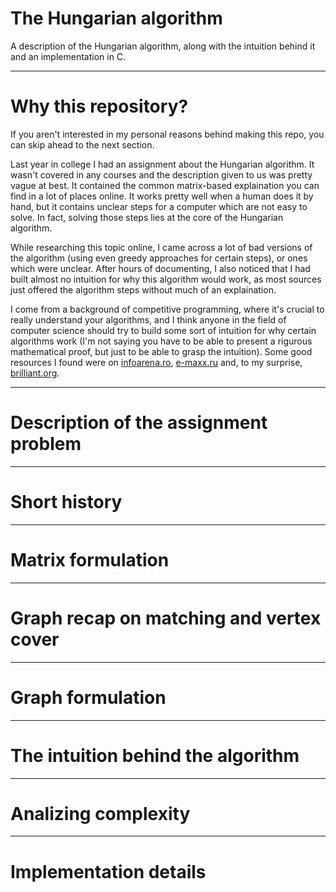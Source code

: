 # The Hungarian algorithm
A description of the Hungarian algorithm, along with the intuition behind it and an implementation in C.

---

# Why this repository?
If you aren't interested in my personal reasons behind making this repo, you can skip ahead to the next section.

Last year in college I had an assignment about the Hungarian algorithm. It wasn't covered in any courses and the description given to us was pretty vague at best. It contained the common matrix-based explaination you can find in a lot of places online. It works pretty well when a human does it by hand, but it contains unclear steps for a computer which are not easy to solve. In fact, solving those steps lies at the core of the Hungarian algorithm.

While researching this topic online, I came across a lot of bad versions of the algorithm (using even greedy approaches for certain steps), or ones which were unclear. After hours of documenting, I also noticed that I had built almost no intuition for why this algorithm would work, as most sources just offered the algorithm steps without much of an explaination.

I come from a background of competitive programming, where it's crucial to really understand your algorithms, and I think anyone in the field of computer science should try to build some sort of intuition for why certain algorithms work (I'm not saying you have to be able to present a rigurous mathematical proof, but just to be able to grasp the intuition). Some good resources I found were on [infoarena.ro](https://infoarena.ro/algoritm-kuhn), [e-maxx.ru](http://e-maxx.ru/algo/assignment_hungary) and, to my surprise, [brilliant.org](https://brilliant.org/wiki/hungarian-matching/).

---

# Description of the assignment problem

---

# Short history
---
# Matrix formulation
---
# Graph recap on matching and vertex cover
---
# Graph formulation
---
# The intuition behind the algorithm
---
# Analizing complexity
---
# Implementation details

